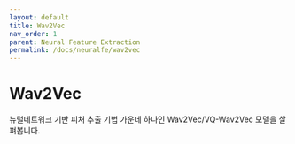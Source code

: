 ```yaml
---
layout: default
title: Wav2Vec
nav_order: 1
parent: Neural Feature Extraction
permalink: /docs/neuralfe/wav2vec
---
```


# Wav2Vec

뉴럴네트워크 기반 피처 추출 기법 가운데 하나인 Wav2Vec/VQ-Wav2Vec 모델을 살펴봅니다.